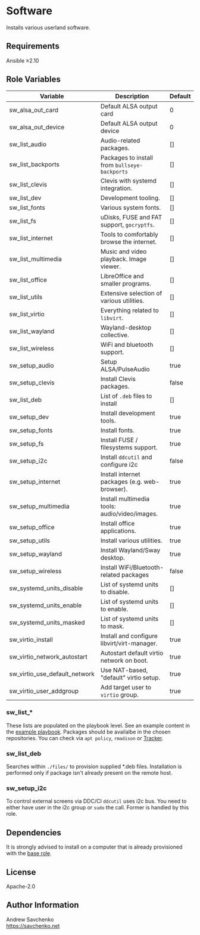 # Software

Installs various userland software.

## Requirements

Ansible ≥2.10

## Role Variables

| Variable                      | Description                                   | Default |
|-------------------------------|-----------------------------------------------|---------|
| sw_alsa_out_card              | Default ALSA output card                      | 0       |
| sw_alsa_out_device            | Default ALSA output device                    | 0       |
| sw_list_audio                 | Audio-related packages.                       | []      |
| sw_list_backports             | Packages to install from `bullseye-backports` | []      |
| sw_list_clevis                | Clevis with systemd integration.              | []      |
| sw_list_dev                   | Development tooling.                          | []      |
| sw_list_fonts                 | Various system fonts.                         | []      |
| sw_list_fs                    | uDisks, FUSE and FAT support, `gocryptfs`.    | []      |
| sw_list_internet              | Tools to comfortably browse the internet.     | []      |
| sw_list_multimedia            | Music and video playback. Image viewer.       | []      |
| sw_list_office                | LibreOffice and smaller programs.             | []      |
| sw_list_utils                 | Extensive selection of various utilities.     | []      |
| sw_list_virtio                | Everything related to `libvirt`.              | []      |
| sw_list_wayland               | Wayland-desktop collective.                   | []      |
| sw_list_wireless              | WiFi and bluetooth support.                   | []      |
| sw_setup_audio                | Setup ALSA/PulseAudio                         | true    |
| sw_setup_clevis               | Install Clevis packages.                      | false   |
| sw_list_deb                   | List of `.deb` files to install               | []      |
| sw_setup_dev                  | Install development tools.                    | true    |
| sw_setup_fonts                | Install fonts.                                | true    |
| sw_setup_fs                   | Install FUSE / filesystems support.           | true    |
| sw_setup_i2c                  | Install `ddcutil` and configure i2c           | false   |
| sw_setup_internet             | Install internet packages (e.g. web-browser). | true    |
| sw_setup_multimedia           | Install multimedia tools: audio/video/images. | true    |
| sw_setup_office               | Install office applications.                  | true    |
| sw_setup_utils                | Install various utilities.                    | true    |
| sw_setup_wayland              | Install Wayland/Sway desktop.                 | true    |
| sw_setup_wireless             | Install WiFi/Bluetooth-related packages       | false   |
| sw_systemd_units_disable      | List of systemd units to disable.             | []      |
| sw_systemd_units_enable       | List of systemd units to enable.              | []      |
| sw_systemd_units_masked       | List of systemd units to mask.                | []      |
| sw_virtio_install             | Install and configure libvirt/virt-manager.   | true    |
| sw_virtio_network_autostart   | Autostart default virtio network on boot.     | true    |
| sw_virtio_use_default_network | Use NAT-based, "default" virtio setup.        | true    |
| sw_virtio_user_addgroup       | Add target user to `virtio` group.            | true    |

### sw_list_*

These lists are populated on the playbook level. See an example content in the [example playbook](../../example_playbook.yml).
Packages should be availalbe in the chosen repositories. You can check via `apt policy`, `rmadison` or [Tracker](https://tracker.debian.org/).

### sw_list_deb

Searches within `./files/` to provision supplied \*.deb files. Installation is performed only if package isn't already present on the remote host.

### sw_setup_i2c

To control external screens via DDC/CI `ddcutil` uses i2c bus. You need to either have user in the i2c group or `sudo` the call. Former is handled by this role.


## Dependencies

It is strongly advised to install on a computer that is already provisioned with the [base role](../base/).


## License

Apache-2.0


## Author Information

Andrew Savchenko\
https://savchenko.net
